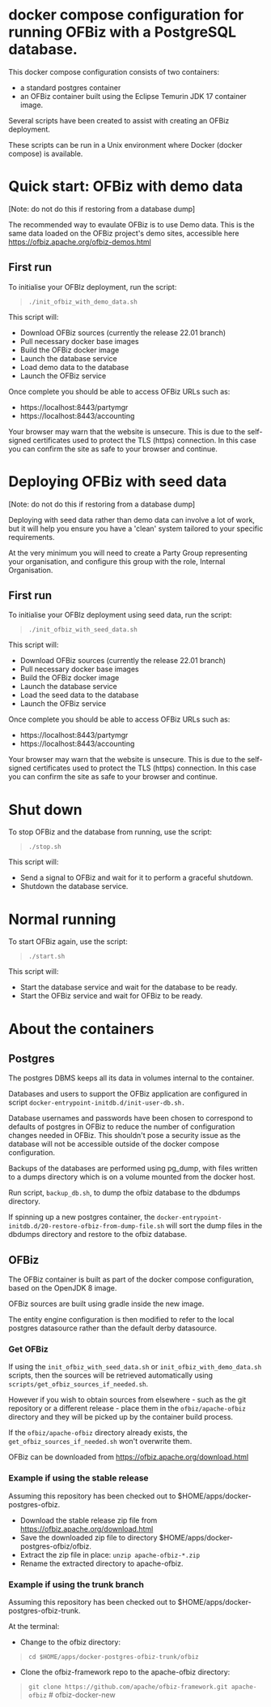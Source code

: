 # docker compose configuration for running OFBiz with a PostgreSQL database.

This docker compose configuration consists of two containers:

- a standard postgres container
- an OFBiz container built using the Eclipse Temurin JDK 17 container image.

Several scripts have been created to assist with creating an OFBiz deployment.

These scripts can be run in a Unix environment where Docker (docker compose) is available.

# Quick start: OFBiz with demo data

[Note: do not do this if restoring from a database dump]

The recommended way to evaulate OFBiz is to use Demo data. This is the same data loaded on the OFBiz project's demo sites, accessible here https://ofbiz.apache.org/ofbiz-demos.html

## First run

To initialise your OFBIz deployment, run the script:
>`./init_ofbiz_with_demo_data.sh`

This script will:
* Download OFBiz sources (currently the release 22.01 branch)
* Pull necessary docker base images
* Build the OFBiz docker image
* Launch the database service
* Load demo data to the database
* Launch the OFBiz service

Once complete you should be able to access OFBiz URLs such as:
- https://localhost:8443/partymgr
- https://localhost:8443/accounting

Your browser may warn that the website is unsecure. This is due to the self-signed certificates used to protect the TLS (https) connection. In this case you can confirm the site as safe to your browser and continue.


# Deploying OFBiz with seed data

[Note: do not do this if restoring from a database dump]

Deploying with seed data rather than demo data can involve a lot of work, but it will help you ensure you have a 'clean' system tailored to your specific requirements.

At the very minimum you will need to create a Party Group representing your organisation, and configure this group with the role, Internal Organisation.

## First run

To initialise your OFBIz deployment using seed data, run the script:
>`./init_ofbiz_with_seed_data.sh`

This script will:
* Download OFBiz sources (currently the release 22.01 branch)
* Pull necessary docker base images
* Build the OFBiz docker image
* Launch the database service
* Load the seed data to the database
* Launch the OFBiz service

Once complete you should be able to access OFBiz URLs such as:
- https://localhost:8443/partymgr
- https://localhost:8443/accounting

Your browser may warn that the website is unsecure. This is due to the self-signed certificates used to protect the TLS (https) connection. In this case you can confirm the site as safe to your browser and continue.

# Shut down

To stop OFBiz and the database from running, use the script:
>`./stop.sh`

This script will:
* Send a signal to OFBiz and wait for it to perform a graceful shutdown.
* Shutdown the database service.

# Normal running

To start OFBiz again, use the script:
>`./start.sh`

This script will:
* Start the database service and wait for the database to be ready.
* Start the OFBiz service and wait for OFBiz to be ready.

# About the containers

## Postgres

The postgres DBMS keeps all its data in volumes internal to the container.

Databases and users to support the OFBiz application are configured in script `docker-entrypoint-initdb.d/init-user-db.sh.`

Database usernames and passwords have been chosen to correspond to defaults
of postgres in OFBiz to reduce the number of configuration changes needed in
OFBiz. This shouldn't pose a security issue as the database will not be
accessible outside of the docker compose configuration.

Backups of the databases are performed using pg_dump, with files written to
a dumps directory which is on a volume mounted from the docker host.

Run script, `backup_db.sh`, to dump the ofbiz database to the dbdumps directory.

If spinning up a new postgres container, the `docker-entrypoint-initdb.d/20-restore-ofbiz-from-dump-file.sh`
will sort the dump files in the dbdumps directory and restore to the ofbiz database.

## OFBiz

The OFBiz container is built as part of the docker compose configuration, based on the OpenJDK 8 image.

OFBiz sources are built using gradle inside the new image.

The entity engine configuration is then modified to refer to the
local postgres datasource rather than the default derby datasource.

### Get OFBiz

If using the `init_ofbiz_with_seed_data.sh` or `init_ofbiz_with_demo_data.sh` scripts, then the sources will be retrieved automatically using
`scripts/get_ofbiz_sources_if_needed.sh`.

However if you wish to obtain sources from elsewhere - such as the git repository or a different release - place them in the `ofbiz/apache-ofbiz`
directory and they will be picked up by the container build process.

If the `ofbiz/apache-ofbiz` directory already exists, the `get_ofbiz_sources_if_needed.sh` won't overwrite them. 

OFBiz can be downloaded from https://ofbiz.apache.org/download.html

### Example if using the stable release

Assuming this repository has been checked out to $HOME/apps/docker-postgres-ofbiz.

- Download the stable release zip file from https://ofbiz.apache.org/download.html
- Save the downloaded zip file to directory $HOME/apps/docker-postgres-ofbiz/ofbiz.
- Extract the zip file in place: `unzip apache-ofbiz-*.zip`
- Rename the extracted directory to apache-ofbiz.

### Example if using the trunk branch

Assuming this repository has been checked out to $HOME/apps/docker-postgres-ofbiz-trunk.

At the terminal:

- Change to the ofbiz directory: 
> `cd $HOME/apps/docker-postgres-ofbiz-trunk/ofbiz`
- Clone the ofbiz-framework repo to the apache-ofbiz directory:
> `git clone https://github.com/apache/ofbiz-framework.git apache-ofbiz`
#   o f b i z - d o c k e r - n e w  
 